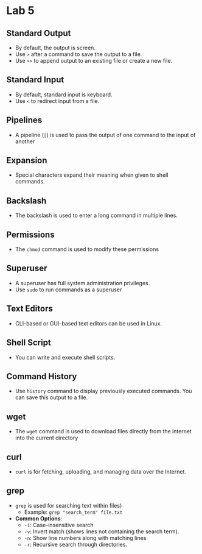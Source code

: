 # Lab 5

##  Standard Output

- By default, the output is screen.
- Use `>` after a command to save the output to a file.
- Use `>>` to append output to an existing file or create a new file.

## Standard Input

- By default, standard input is keyboard.
- Use `<` to redirect input from a file.

## Pipelines

- A pipeline (`|`) is used to pass the output of one command to the input of another

## Expansion

- Special characters expand their meaning when given to shell commands.

## Backslash 

- The backslash is used to enter a long command in multiple lines.


## Permissions

- The `chmod` command is used to modify these permissions
  
## Superuser

- A superuser has full system administration privileges.
- Use `sudo` to run commands as a superuser

##  Text Editors

- CLI-based or GUI-based text editors can be used in Linux.

## Shell Script

- You can write and execute shell scripts. 

## Command History

- Use `history` command to display previously executed commands. You can save this output to a file.
  
## wget

- The `wget` command is used to download files directly from the internet into the current directory


## curl

- `curl` is for fetching, uploading, and managing data over the Internet.


## grep

- `grep` is used for searching text within files)
  - Example: `grep "search_term" file.txt`
- **Common Options**:
  - `-i`: Case-insensitive search
  - `-v`: Invert match (shows lines not containing the search term).
  - `-n`: Show line numbers along with matching lines
  - `-r`: Recursive search through directories.
